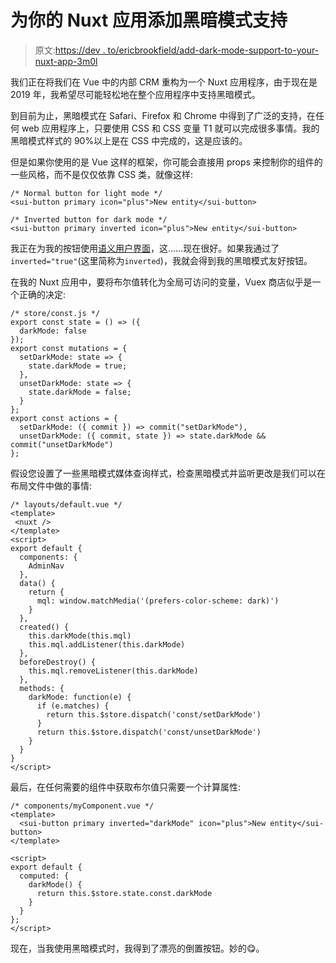 # 为你的 Nuxt 应用添加黑暗模式支持

> 原文:[https://dev . to/ericbrookfield/add-dark-mode-support-to-your-nuxt-app-3m0l](https://dev.to/ericbrookfield/add-dark-mode-support-to-your-nuxt-app-3m0l)

我们正在将我们在 Vue 中的内部 CRM 重构为一个 Nuxt 应用程序，由于现在是 2019 年，我希望尽可能轻松地在整个应用程序中支持黑暗模式。

到目前为止，黑暗模式在 Safari、Firefox 和 Chrome 中得到了广泛的支持，在任何 web 应用程序上，只要使用 CSS 和 CSS 变量 T1 就可以完成很多事情。我的黑暗模式样式的 90%以上是在 CSS 中完成的，这是应该的。

但是如果你使用的是 Vue 这样的框架，你可能会直接用 props 来控制你的组件的一些风格，而不是仅仅依靠 CSS 类，就像这样:

```
/* Normal button for light mode */
<sui-button primary icon="plus">New entity</sui-button>

/* Inverted button for dark mode */
<sui-button primary inverted icon="plus">New entity</sui-button> 
```

我正在为我的按钮使用[语义用户界面](https://semantic-ui-vue.github.io/#/elements/button)，这……现在很好。如果我通过了`inverted="true"`(这里简称为`inverted`)，我就会得到我的黑暗模式友好按钮。

在我的 Nuxt 应用中，要将布尔值转化为全局可访问的变量，Vuex 商店似乎是一个正确的决定:

```
/* store/const.js */
export const state = () => ({
  darkMode: false
});
export const mutations = {
  setDarkMode: state => {
    state.darkMode = true;
  },
  unsetDarkMode: state => {
    state.darkMode = false;
  }
};
export const actions = {
  setDarkMode: ({ commit }) => commit("setDarkMode"),
  unsetDarkMode: ({ commit, state }) => state.darkMode && commit("unsetDarkMode")
}; 
```

假设您设置了一些黑暗模式媒体查询样式，检查黑暗模式并监听更改是我们可以在布局文件中做的事情:

```
/* layouts/default.vue */
<template>
 <nuxt />
</template>
<script>
export default {
  components: {
    AdminNav
  },
  data() {
    return {
      mql: window.matchMedia('(prefers-color-scheme: dark)')
    }
  },
  created() {
    this.darkMode(this.mql)
    this.mql.addListener(this.darkMode)
  },
  beforeDestroy() {
    this.mql.removeListener(this.darkMode)
  },
  methods: {
    darkMode: function(e) {
      if (e.matches) {
        return this.$store.dispatch('const/setDarkMode')
      }
      return this.$store.dispatch('const/unsetDarkMode')
    }
  }
}
</script> 
```

最后，在任何需要的组件中获取布尔值只需要一个计算属性:

```
/* components/myComponent.vue */
<template>
  <sui-button primary inverted="darkMode" icon="plus">New entity</sui-button>
</template>

<script>
export default {
  computed: {
    darkMode() {
      return this.$store.state.const.darkMode
    }
  }
};
</script> 
```

现在，当我使用黑暗模式时，我得到了漂亮的倒置按钮。妙的😋。